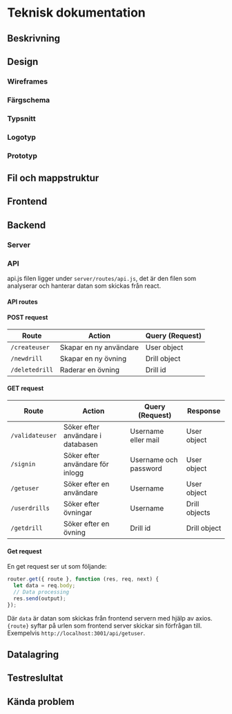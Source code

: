 # Teknisk dokumentation

## Beskrivning

## Design

### Wireframes

### Färgschema

### Typsnitt

### Logotyp

### Prototyp

## Fil och mappstruktur

## Frontend

## Backend

### Server

### API

api.js filen ligger under `server/routes/api.js`, det är den filen som analyserar och hanterar datan som skickas från react.

#### API routes

#### POST request

| Route          | Action                 | Query (Request) |
| -------------- | ---------------------- | --------------- |
| `/createuser`  | Skapar en ny användare | User object     |
| `/newdrill`    | Skapar en ny övning    | Drill object    |
| `/deletedrill` | Raderar en övning      | Drill id        |

#### GET request

| Route           | Action                            | Query (Request)                 | Response      |
| --------------- | --------------------------------- | --------------------- | ------------- |
| `/validateuser` | Söker efter användare i databasen | Username eller mail   | User object   |
| `/signin`       | Söker efter användare för inlogg  | Username och password | User object   |
| `/getuser`      | Söker efter en användare          | Username              | User object   |
| `/userdrills`   | Söker efter övningar              | Username              | Drill objects |
| `/getdrill`     | Söker efter en övning             | Drill id              | Drill object  |

#### Get request

En get request ser ut som följande:

```js
router.get({ route }, function (res, req, next) {
  let data = req.body;
  // Data processing
  res.send(output);
});
```

Där `data` är datan som skickas från frontend servern med hjälp av axios. ` {route}` syftar på urlen som frontend server skickar sin förfrågan till. Exempelvis `http://localhost:3001/api/getuser`.

## Datalagring

## Testreslultat

## Kända problem
